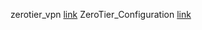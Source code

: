 zerotier_vpn [link](https://editor.leonh.space/2020/zerotier-vpn/)
ZeroTier_Configuration [link](https://wiki.teltonika-networks.com/view/ZeroTier_Configuration)
